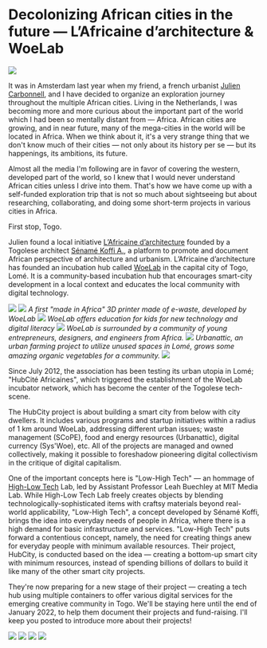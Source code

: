 # Decolonizing African cities in the future — L’Africaine d’architecture & WoeLab

![](woelab1.jpg)

It was in Amsterdam last year when my friend, a french urbanist [Julien Carbonnell](https://www.linkedin.com/in/juliencarbonnell/?locale=en_US), and I have decided to organize an exploration journey throughout the multiple African cities. Living in the Netherlands, I was becoming more and more curious about the important part of the world which I had been so mentally distant from — Africa. African cities are growing, and in near future, many of the mega-cities in the world will be located in Africa. When we think about it, it's a very strange thing that we don't know much of their cities — not only about its history per se — but its happenings, its ambitions, its future.

Almost all the media I'm following are in favor of covering the western, developed part of the world, so I knew that I would never understand African cities unless I drive into them. That's how we have come up with a self-funded exploration trip that is not so much about sightseeing but about researching, collaborating, and doing some short-term projects in various cities in Africa.

First stop, Togo.

Julien found a local initiative [L’Africaine d’architecture](https://www.facebook.com/LAfricaine-darchitecture-146126622065850/) founded by a Togolese architect [Sénamé Koffi A.](https://sename.hubcity.site/), a platform to promote and document African perspective of architecture and urbanism. L’Africaine d’architecture has founded an incubation hub called [WoeLab](https://www.youtube.com/results?search_query=hubcity+woelab) in the capital city of Togo, Lomé. It is a community-based incubation hub that encourages smart-city development in a local context and educates the local community with digital technology.

![](woelab4.jpg)
![](woelab1.jpg)
_A first "made in Africa" 3D printer made of e-waste, developed by WoeLab_
![](woelab7.jpg)
_WoeLab offers education for kids for new technology and digital literacy_
![](woelab2.jpg)
_WoeLab is surrounded by a community of young entrepreneurs, designers, and engineers from Africa._
![](woelab3.jpg)
_Urbanattic, an urban farming project to utilize unused spaces in Lomé, grows some amazing organic vegetables for a community._
![](woelab8.jpg)

Since July 2012, the association has been testing its urban utopia in Lomé; "HubCité Africaines", which triggered the establishment of the WoeLab incubator network, which has become the center of the Togolese tech-scene.

The HubCity project is about building a smart city from below with city dwellers. It includes various programs and startup initiatives within a radius of 1 km around WoeLab, addressing different urban issues; waste management (SCoPE), food and energy resources (Urbanattic), digital currency (Sys'Woe), etc. All of the projects are managed and owned collectively, making it possible to foreshadow pioneering digital collectivism in the critique of digital capitalism.

One of the important concepts here is "Low-High Tech" — an hommage of [High-Low Tech](https://highlowtech.org/) Lab, led by Assistant Professor Leah Buechley at MIT Media Lab. While High-Low Tech Lab freely creates objects by blending technologically-sophisticated items with craftsy materials beyond real-world applicability, "Low-High Tech", a concept developed by Sénamé Koffi, brings the idea into everyday needs of people in Africa, where there is a high demand for basic infrastructure and services. "Low-High Tech" puts forward a contentious concept, namely, the need for creating things anew for everyday people with minimum available resources. Their project, HubCity, is conducted based on the idea — creating a bottom-up smart city with minimum resources, instead of spending billions of dollars to build it like many of the other smart city projects.

They're now preparing for a new stage of their project — creating a tech hub using multiple containers to offer various digital services for the emerging creative community in Togo. We'll be staying here until the end of January 2022, to help them document their projects and fund-raising. I'll keep you posted to introduce more about their projects!

![](woe1.jpg)
![](woe2.jpg)
![](woe3.jpg)
![](woe4.jpg)
